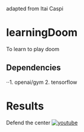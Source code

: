 adapted from Itai Caspi

# learningDoom
To learn to play doom 

## Dependencies
⋅⋅1. openai/gym
2. tensorflow

# Results
Defend the center
[![youtube](http://img.youtube.com/vi/http://www.youtube.com/watch?v=nHHsWRd3qKI&feature/0.jpg)](http://www.youtube.com/watch?v=nHHsWRd3qKI&feature "Defend the center")
